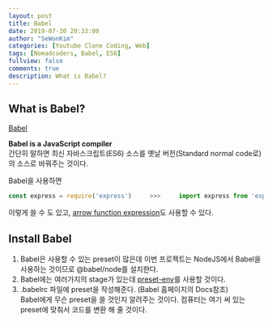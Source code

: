 ```yaml
---
layout: post
title: Babel
date: 2019-07-30 20:33:00
author: "SeWonKim"
categories: [Youtube Clone Coding, Web]
tags: [Nomadcoders, Babel, ES6]
fullview: false
comments: true
description: What is Babel?
---
```



## What is Babel?
[Babel](https://babeljs.io/)

**Babel is a JavaScript compiler**     
간단히 말하면 최신 자바스크립트(ES6) 소스를 옛날 버전(Standard normal code로)의 소스로 바꿔주는 것이다.

Babel을 사용하면     
```javascript
const express = require('express')     >>>     import express from 'express' 
```
이렇게 쓸 수 도 있고, [arrow function expression](https://developer.mozilla.org/ko/docs/Web/JavaScript/Reference/Functions/%EC%95%A0%EB%A1%9C%EC%9A%B0_%ED%8E%91%EC%85%98)도 사용할 수 있다.


## Install Babel
1. Babel은 사용할 수 있는 preset이 많은데 이번 프로젝트는 NodeJS에서 Babel을 사용하는 것이므로 @babel/node를 설치한다.
2. Babel에는 여러가지의 stage가 있는데 [preset-env](https://babeljs.io/docs/en/babel-preset-env)를 사용할 것이다.
3. .babelrc 파일에 preset을 작성해준다. (Babel 홈페이지의 Docs참조)     
Babel에게 무슨 preset을 쓸 것인지 알려주는 것이다. 컴퓨터는 여기 써 있는 preset에 맞춰서 코드를 변환 해 줄 것이다.

